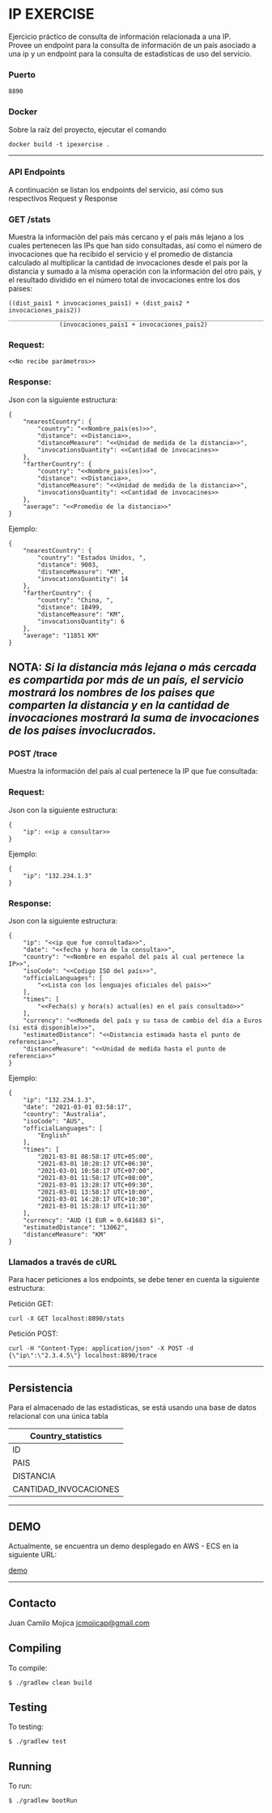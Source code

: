 # IP EXERCISE

Ejercicio práctico de consulta de información relacionada a una IP. <br>
Provee un endpoint para la consulta de información de un país asociado a una ip y un 
endpoint para la consulta de estadisticas de uso del servicio.

### Puerto

    8890
### Docker
Sobre la raíz del proyecto, ejecutar el comando

    docker build -t ipexercise . 

--------
### API Endpoints

A continuación se listan los endpoints del servicio, así cómo sus respectivos Request y Response
### GET /stats
Muestra la información del país más cercano y el país más lejano a los cuales pertenecen las 
IPs que han sido consultadas, así como el número de invocaciones que ha recibido el servicio y el
promedio de distancia calculado al multiplicar la cantidad de invocaciones desde el país por la 
distancia y sumado a la misma operación con la información del otro país, y el resultado dividido en 
el número total de invocaciones entre los dos paises:

    ((dist_pais1 * invocaciones_pais1) + (dist_pais2 * invocaciones_pais2)) 
    ________________________________________________________________________
                  (invocaciones_pais1 + invocaciones_pais2)
    
### Request:

    <<No recibe parámetros>>
### Response:
Json con la siguiente estructura: 
```
{
    "nearestCountry": {
        "country": "<<Nombre_pais(es)>>",
        "distance": <<Distancia>>,
        "distanceMeasure": "<<Unidad de medida de la distancia>>",
        "invocationsQuantity": <<Cantidad de invocacines>>
    },
    "fartherCountry": {
        "country": "<<Nombre_pais(es)>>",
        "distance": <<Distancia>>,
        "distanceMeasure": "<<Unidad de medida de la distancia>>",
        "invocationsQuantity": <<Cantidad de invocacines>>
    },
    "average": "<<Promedio de la distancia>>"
}
```
Ejemplo:
```
{
    "nearestCountry": {
        "country": "Estados Unidos, ",
        "distance": 9003,
        "distanceMeasure": "KM",
        "invocationsQuantity": 14
    },
    "fartherCountry": {
        "country": "China, ",
        "distance": 18499,
        "distanceMeasure": "KM",
        "invocationsQuantity": 6
    },
    "average": "11851 KM"
}
```
**NOTA:**
*Si la distancia más lejana o más cercada es compartida por más de un país, el servicio mostrará 
los nombres de los paises que comparten la distancia y en la cantidad de invocaciones mostrará 
la suma de invocaciones de los paises invoclucrados.*
--------

### POST /trace
Muestra la información del país al cual pertenece la IP que fue consultada:

### Request:
Json con la siguiente estructura:

    {
        "ip": <<ip a consultar>>
    }
    
Ejemplo:    
    
    {
        "ip": "132.234.1.3"
    }
### Response:
Json con la siguiente estructura: 
```
{
    "ip": "<<ip que fue consultada>>",
    "date": "<<fecha y hora de la consulta>>",
    "country": "<<Nombre en español del país al cual pertenece la IP>>",
    "isoCode": "<<Codigo ISO del país>>",
    "officialLanguages": [
        "<<Lista con los lenguajes oficiales del país>>"
    ],
    "times": [
        "<<Fecha(s) y hora(s) actual(es) en el país consultado>>"
    ],
    "currency": "<<Moneda del país y su tasa de cambio del día a Euros (si está disponible)>>",
    "estimatedDistance": "<<Distancia estimada hasta el punto de referencia>>",
    "distanceMeasure": "<<Unidad de medida hasta el punto de referencia>>"
}
```
Ejemplo:
```
{
    "ip": "132.234.1.3",
    "date": "2021-03-01 03:58:17",
    "country": "Australia",
    "isoCode": "AUS",
    "officialLanguages": [
        "English"
    ],
    "times": [
        "2021-03-01 08:58:17 UTC+05:00",
        "2021-03-01 10:28:17 UTC+06:30",
        "2021-03-01 10:58:17 UTC+07:00",
        "2021-03-01 11:58:17 UTC+08:00",
        "2021-03-01 13:28:17 UTC+09:30",
        "2021-03-01 13:58:17 UTC+10:00",
        "2021-03-01 14:28:17 UTC+10:30",
        "2021-03-01 15:28:17 UTC+11:30"
    ],
    "currency": "AUD (1 EUR = 0.641683 $)",
    "estimatedDistance": "13062",
    "distanceMeasure": "KM"
}
```

### Llamados a través de cURL
Para hacer peticiones a los endpoints, se debe tener en cuenta la siguiente estructura:

Petición GET:
    
    curl -X GET localhost:8890/stats
    
Petición POST: 

    curl -H "Content-Type: application/json" -X POST -d {\"ip\":\"2.3.4.5\"} localhost:8890/trace
    


--------
## Persistencia
Para el almacenado de las estadisticas, se está usando una base de datos relacional con una única tabla

|Country_statistics   |
|---------------------|
|ID                   |
|PAIS                 |
|DISTANCIA            |
|CANTIDAD_INVOCACIONES|


--------
## DEMO
Actualmente, se encuentra un demo desplegado en AWS - ECS en la siguiente URL:<br>

[demo](3.90.227.69:8890/)

--------
## Contacto
Juan Camilo Mojica <jcmojicap@gmail.com>

## Compiling

To compile:

    $ ./gradlew clean build

## Testing

To testing:

    $ ./gradlew test   

## Running

To run:

    $ ./gradlew bootRun


